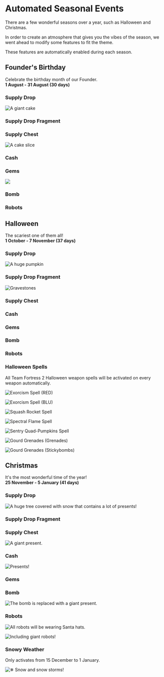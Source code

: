 # Automated Seasonal Events

There are a few wonderful seasons over a year, such as Halloween and Christmas.

In order to create an atmosphere that gives you the vibes of the season, we went ahead to modify some features to fit the theme.

These features are automatically enabled during each season.

## Founder's Birthday

Celebrate the birthday month of our Founder.  
**1 August - 31 August \(30 days\)**

### Supply Drop

![A giant cake](../.gitbook/assets/image%20%2825%29.png)

### Supply Drop Fragment

### Supply Chest

![A cake slice](../.gitbook/assets/image.png)

### Cash

### Gems

![](../.gitbook/assets/image%20%2811%29.png)

### Bomb

### Robots

## Halloween

The scariest one of them all!  
**1 October - 7 November \(37 days\)**

### Supply Drop

![A huge pumpkin](../.gitbook/assets/image%20%2821%29.png)

### Supply Drop Fragment

![Gravestones](../.gitbook/assets/image%20%2831%29.png)

### Supply Chest

### Cash

### Gems

### Bomb

### Robots

### Halloween Spells

All Team Fortress 2 Halloween weapon spells will be activated on every weapon automatically.

![Exorcism Spell \(RED\)](../.gitbook/assets/image%20%282%29.png)

![Exorcism Spell \(BLU\)](../.gitbook/assets/image%20%2813%29.png)

![Squash Rocket Spell](../.gitbook/assets/image%20%2818%29.png)

![Spectral Flame Spell](../.gitbook/assets/image%20%2812%29.png)

![Sentry Quad-Pumpkins Spell](../.gitbook/assets/image%20%2810%29.png)

![Gourd Grenades \(Grenades\)](../.gitbook/assets/image%20%289%29.png)

![Gourd Grenades \(Stickybombs\)](../.gitbook/assets/image%20%287%29.png)

## Christmas

It's the most wonderful time of the year!  
**25 November - 5 January \(41 days\)**

### Supply Drop

![A huge tree covered with snow that contains a lot of presents!](../.gitbook/assets/image%20%2824%29.png)

### Supply Drop Fragment

### Supply Chest

![A giant present.](../.gitbook/assets/image%20%2814%29.png)

### Cash

![Presents!](../.gitbook/assets/image%20%2823%29.png)

### Gems

### Bomb

![The bomb is replaced with a giant present.](../.gitbook/assets/image%20%285%29.png)

### Robots

![All robots will be wearing Santa hats.](../.gitbook/assets/image%20%2827%29.png)

![Including giant robots!](../.gitbook/assets/image%20%283%29.png)

### Snowy Weather

Only activates from 15 December to 1 January.

![&#x2744; Snow and snow storms!](../.gitbook/assets/20200222133629_1.jpg)

